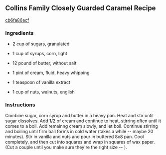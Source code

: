 ## Collins Family Closely Guarded Caramel Recipe

[cb6fa86acf](http://www.food.com/recipe/collins-family-closely-guarded-caramel-recipe-404549)

### Ingredients

 - 2 cup of sugars, granulated

 - 1 cup of syrups, corn, light

 - 12 pound of butter, without salt

 - 1 pint of cream, fluid, heavy whipping

 - 1 teaspoon of vanilla extract

 - 1 cup of nuts, walnuts, english

### Instructions

Combine sugar, corn syrup and butter in a heavy pan. Heat and stir until sugar dissolves. Add 1/2 of cream and continue to heat, stirring often until it comes to a boil. Add remainng cream slowly, and let boil. Continue stirring and boiling until firm ball forms in cold water (takes a while -- maybe 20 minutes). Stir in vanilla and nuts and pour in buttered 8x8 pan. Cool completely, and then cut into squares and wrap in squares of wax paper. (Cut a couple until you make sure they're the right size -- ).